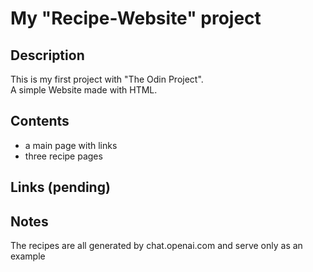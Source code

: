 # My "Recipe-Website" project

## Description

This is my first project with "The Odin Project". <br>
A simple Website made with HTML.

## Contents

- a main page with links
- three recipe pages

## Links (pending)

## Notes

The recipes are all generated by chat.openai.com and serve only as an example
